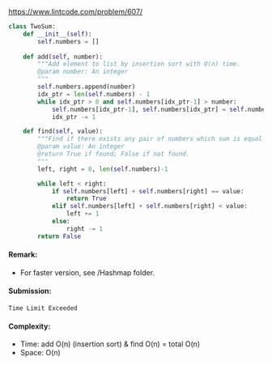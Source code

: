 https://www.lintcode.com/problem/607/

```python
class TwoSum:
    def __init__(self):
        self.numbers = []
    
    def add(self, number):
        """Add element to list by insertion sort with O(n) time. 
        @param number: An integer
        """
        self.numbers.append(number)
        idx_ptr = len(self.numbers) - 1
        while idx_ptr > 0 and self.numbers[idx_ptr-1] > number:
            self.numbers[idx_ptr-1], self.numbers[idx_ptr] = self.numbers[idx_ptr], self.numbers[idx_ptr-1]
            idx_ptr -= 1

    def find(self, value):
        """Find if there exists any pair of numbers which sum is equal to the value.
        @param value: An integer
        @return True if found; False if not found.
        """
        left, right = 0, len(self.numbers)-1

        while left < right:
            if self.numbers[left] + self.numbers[right] == value:
                return True
            elif self.numbers[left] + self.numbers[right] < value:
                left += 1
            else:
                right -= 1
        return False
```
#### Remark:
- For faster version, see /Hashmap folder.
#### Submission:
```
Time Limit Exceeded
```
#### Complexity:
- Time: add O(n) (insertion sort) & find O(n) = total O(n)
- Space: O(n)
